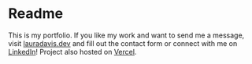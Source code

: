 # Readme

This is my portfolio. If you like my work and want to send me a message, visit [lauradavis.dev](https://lauradavis.dev) and fill out the contact form or connect with me on [LinkedIn](https://www.linkedin.com/in/lauradavis-softwaredev/)! Project also hosted on [Vercel](https://portfolio-lbd1607.vercel.app/).
